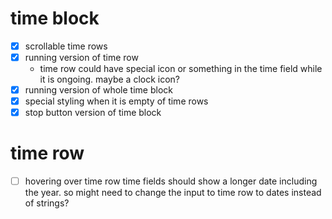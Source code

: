 # time block
- [x] scrollable time rows
- [x] running version of time row
    - time row could have special icon or something in the time field while it is ongoing. maybe a clock icon?
- [x] running version of whole time block
- [x] special styling when it is empty of time rows
- [x] stop button version of time block

# time row
- [ ] hovering over time row time fields should show a longer date including the year. so might need to change the input to time row to dates instead of strings?